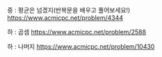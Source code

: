 중 : 평균은 넘겠지(반복문을 배우고 풀어보세요!) https://www.acmicpc.net/problem/4344

하 : 곱셈 https://www.acmicpc.net/problem/2588

하 : 나머지  https://www.acmicpc.net/problem/10430
